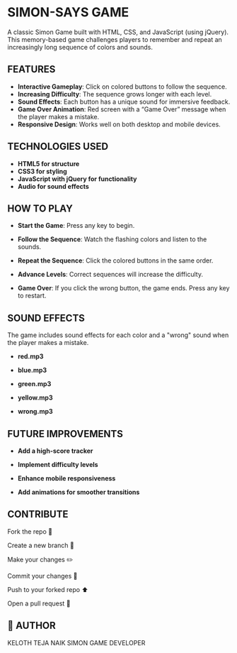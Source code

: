 # SIMON-SAYS GAME
A classic Simon Game built with HTML, CSS, and JavaScript (using jQuery). This memory-based game challenges players to remember and repeat an increasingly long sequence of colors and sounds.

## FEATURES
- **Interactive Gameplay**: Click on colored buttons to follow the sequence.
- **Increasing Difficulty**: The sequence grows longer with each level.
- **Sound Effects**: Each button has a unique sound for immersive feedback.
- **Game Over Animation**: Red screen with a “Game Over” message when the player makes a mistake.
- **Responsive Design**: Works well on both desktop and mobile devices.

## TECHNOLOGIES USED
- **HTML5 for structure**
- **CSS3 for styling**
- **JavaScript with jQuery for functionality**
- **Audio for sound effects**

## HOW TO PLAY
- **Start the Game**: Press any key to begin.

- **Follow the Sequence**: Watch the flashing colors and listen to the sounds.

- **Repeat the Sequence**: Click the colored buttons in the same order.

- **Advance Levels**: Correct sequences will increase the difficulty.

- **Game Over**: If you click the wrong button, the game ends. Press any key to restart.

## SOUND EFFECTS
The game includes sound effects for each color and a "wrong" sound when the player makes a mistake.
- **red.mp3**

- **blue.mp3**

- **green.mp3**

- **yellow.mp3**

- **wrong.mp3**

## FUTURE IMPROVEMENTS
- **Add a high-score tracker**

- **Implement difficulty levels**

- **Enhance mobile responsiveness**

- **Add animations for smoother transitions**

## CONTRIBUTE
Fork the repo 🚀

Create a new branch 🧪

Make your changes ✏️

Commit your changes 💾

Push to your forked repo ⬆️

Open a pull request 📩

## 🙋 AUTHOR
KELOTH TEJA NAIK
SIMON GAME DEVELOPER

